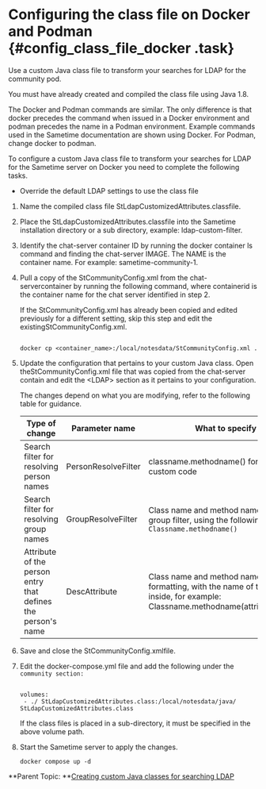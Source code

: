# Configuring the class file on Docker and Podman {#config_class_file_docker .task}

Use a custom Java class file to transform your searches for LDAP for the community pod.

You must have already created and compiled the class file using Java 1.8.

The Docker and Podman commands are similar. The only difference is that docker precedes the command when issued in a Docker environment and podman precedes the name in a Podman environment. Example commands used in the Sametime documentation are shown using Docker. For Podman, change docker to podman.

To configure a custom Java class file to transform your searches for LDAP for the Sametime server on Docker you need to complete the following tasks.

-   Override the default LDAP settings to use the class file

1.  Name the compiled class file StLdapCustomizedAttributes.classfile.

2.  Place the StLdapCustomizedAttributes.classfile into the Sametime installation directory or a sub directory, example: ldap-custom-filter.

3.  Identify the chat-server container ID by running the docker container ls command and finding the chat-server IMAGE. The NAME is the container name. For example: sametime-community-1.

4.  Pull a copy of the StCommunityConfig.xml from the chat-servercontainer by running the following command, where containerid is the container name for the chat server identified in step 2.

    If the StCommunityConfig.xml has already been copied and edited previously for a different setting, skip this step and edit the existingStCommunityConfig.xml.

    ``` {#codeblock_yvy_jlk_mvb}
    
    docker cp <container_name>:/local/notesdata/StCommunityConfig.xml . 
    ```

5.  Update the configuration that pertains to your custom Java class. Open theStCommunityConfig.xml file that was copied from the chat-server contain and edit the <LDAP\> section as it pertains to your configuration.

    The changes depend on what you are modifying, refer to the following table for guidance.

    |Type of change|Parameter name|What to specify|Example|
    |--------------|--------------|---------------|-------|
    |Search filter for resolving person names|PersonResolveFilter|classname.methodname\(\) for your custom code|`StLdapCustomized.peopleResolveFilter()`|
    |Search filter for resolving group names|GroupResolveFilter|Class name and method name for a group filter, using the following format: `Classname.methodname()`|`StLdapCustomized.groupsResolveFilter()`.|
    |Attribute of the person entry that defines the person's name|DescAttribute|Class name and method name for the formatting, with the name of the attribute inside, for example: Classname.methodname\(attribute\_name\)|`StLdapCustomizedAttributes.displayName(cn)`|

6.  Save and close the StCommunityConfig.xmlfile.

7.  Edit the docker-compose.yml file and add the following under the `community section:`

    ``` {#codeblock_ww1_vkk_mvb}
    
    volumes: 
     - ./ StLdapCustomizedAttributes.class:/local/notesdata/java/ StLdapCustomizedAttributes.class
    ```

    If the class files is placed in a sub-directory, it must be specified in the above volume path.

8.  Start the Sametime server to apply the changes.

    ``` {#codeblock_btc_lj4_k5b}
    docker compose up -d
    
    ```


**Parent Topic: **[Creating custom Java classes for searching LDAP](creating_custom_java.md)

